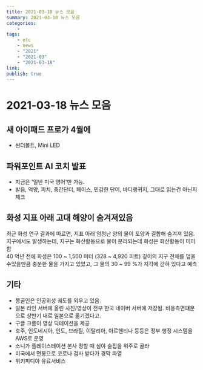```yaml
---
title: 2021-03-18 뉴스 모음
summary: 2021-03-18 뉴스 모음
categories:
    - 
tags:
    - etc
    - news
    - "2021"
    - "2021-03"
    - "2021-03-18"
link: 
publish: true
---
```


# 2021-03-18 뉴스 모음

## 새 아이패드 프로가 4월에

- 썬더볼트, Mini LED

## 파워포인트 AI 코치 발표

- 지금은 '일반 미국 영어'만 가능.
- 발음, 억양, 피치, 중간단더, 페이스, 민감한 단어, 바디랭귀지, 그대로 읽는건 아닌지 체크

## 화성 지표 아래 고대 해양이 숨겨져있음

최근 화성 연구 결과에 따르면, 지표 아래 엄청난 양의 물이 토양과 결합해 숨겨져 있음. 지구에서도 발생하는데, 지구는 화산활동으로 물이 분리되는데 화성은 화산활동이 미미함  
40 억년 전에 화성은 100 ~ 1,500 미터 (328 ~ 4,920 피트) 깊이의 지구 전체를 덮을 수있을만큼 충분한 물을 가지고 있었고, 그 물의 30 ~ 99 %가 지각에 갇혀 있다고 예측

## 기타

- 몽골인은 인공위성 궤도를 외우고 있음.
- 일본 라인 서버에 올린 사진/영상이 전부 한국 네이버 서버에 저장됨. 비용측면떄문으로 상반기 내로 일본으로 옮기겠다고.
- 구글 크롬이 영상 딕테이션을 제공
- 호주, 인도네시아, 인도, 브라질, 이탈리아, 아르헨티나 등등은 정부 행정 시스템을 AWS로 운영
- 소니가 플레이스테이션 본사 정할 때 심야 술집을 위주로 골라
- 미국에서 면봉으로 코로나 검사 받다가 경막 파열
- 위키피디아 유료서비스
